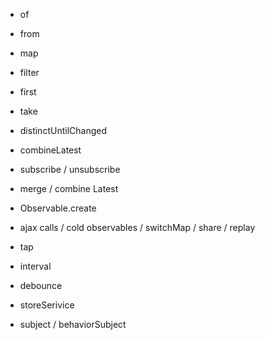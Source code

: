 * of
* from
* map
* filter
* first
* take
* distinctUntilChanged
* combineLatest
* subscribe / unsubscribe
* merge / combine Latest

* Observable.create
* ajax calls / cold observables / switchMap / share / replay
* tap

* interval
* debounce

* storeSerivice
* subject / behaviorSubject